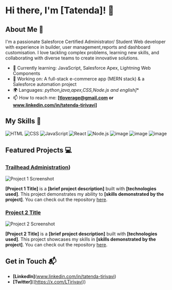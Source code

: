 # Hi there, I'm [Tatenda]! 👋


## About Me 🚀

I'm a passionate Salesforce Certified Administrator/ Student Web developer with experience in  builder, user management,reports and dashboard customisation. I love tackling complex problems, learning new skills, and collaborating with diverse teams to create innovative solutions.

- 🌱 Currently learning: JavaScript, Salesforce Apex, Lightning Web Components 
- 🔭 Working on:  A full-stack e-commerce app (MERN stack) & a Salesforce automation project
- 🌍 Languages: *python,java,apex,CSS,Node.js and english]**
- 📫 How to reach me: **[tloverage@gmail.com or www.linkedin.com/in/tatenda-tirivavi]**
  

## My Skills 🧠

![HTML](https://img.shields.io/badge/-HTML-E34F26?style=flat-square&logo=html5&logoColor=white)
![CSS](https://img.shields.io/badge/-CSS-1572B6?style=flat-square&logo=css3&logoColor=white)
![JavaScript](https://img.shields.io/badge/-JavaScript-F7DF1E?style=flat-square&logo=javascript&logoColor=black)
![React](https://img.shields.io/badge/-React-61DAFB?style=flat-square&logo=react&logoColor=black)
![Node.js](https://img.shields.io/badge/-Node.js-339933?style=flat-square&logo=node.js&logoColor=white)
![image](https://github.com/user-attachments/assets/b2457dd0-bf14-4e2e-a48a-7bcaa2b1ac32)
![image](https://github.com/user-attachments/assets/f57b618e-823e-4980-8ae6-59d6f286e63c)
![image](https://github.com/user-attachments/assets/bdcfd896-97de-43c3-a5ba-74e253002dac)

## Featured Projects 💻

### [Trailhead Administration](https://www.salesforce.com/trailblazer/wtj0tvzcobpaysapc6))

![Project 1 Screenshot](project_1_screenshot_url)

**[Project 1 Title]** is a **[brief project description]** built with **[technologies used]**. This project demonstrates my ability to **[skills demonstrated by the project]**. You can check out the repository [here](project_1_repository_link).

### [Project 2 Title](project_2_link)

![Project 2 Screenshot](project_2_screenshot_url)

**[Project 2 Title]** is a **[brief project description]** built with **[technologies used]**. This project showcases my skills in **[skills demonstrated by the project]**. You can check out the repository [here](project_2_repository_link).

## Get in Touch 📬
- **[LinkedIn]**(www.linkedin.com/in/tatenda-tirivavi)
- **[Twitter]**((https://x.com/LTirivavi))



